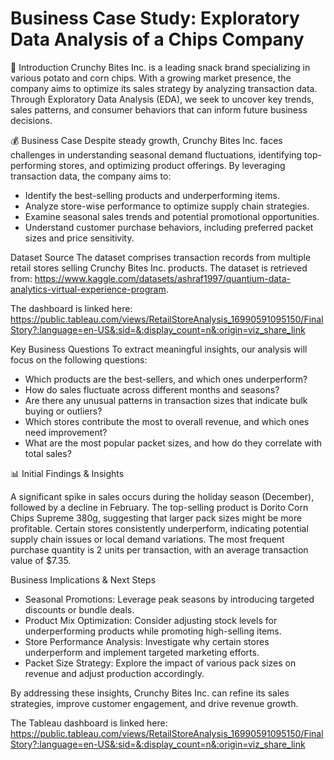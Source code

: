 # Business Case Study: Exploratory Data Analysis of a Chips Company

👋 Introduction
Crunchy Bites Inc. is a leading snack brand specializing in various potato and corn chips. With a growing market presence, the company aims to optimize its sales strategy by analyzing transaction data. Through Exploratory Data Analysis (EDA), we seek to uncover key trends, sales patterns, and consumer behaviors that can inform future business decisions.

💰 Business Case
Despite steady growth, Crunchy Bites Inc. faces challenges in understanding seasonal demand fluctuations, identifying top-performing stores, and optimizing product offerings. By leveraging transaction data, the company aims to:

- Identify the best-selling products and underperforming items.
- Analyze store-wise performance to optimize supply chain strategies.
- Examine seasonal sales trends and potential promotional opportunities.
- Understand customer purchase behaviors, including preferred packet sizes and price sensitivity.


Dataset Source
The dataset comprises transaction records from multiple retail stores selling Crunchy Bites Inc. products. The dataset is retrieved from:  https://www.kaggle.com/datasets/ashraf1997/quantium-data-analytics-virtual-experience-program.

The dashboard is linked here: https://public.tableau.com/views/RetailStoreAnalysis_16990591095150/FinalStory?:language=en-US&:sid=&:display_count=n&:origin=viz_share_link

Key Business Questions
To extract meaningful insights, our analysis will focus on the following questions:

- Which products are the best-sellers, and which ones underperform?
- How do sales fluctuate across different months and seasons?
- Are there any unusual patterns in transaction sizes that indicate bulk buying or outliers?
- Which stores contribute the most to overall revenue, and which ones need improvement?
- What are the most popular packet sizes, and how do they correlate with total sales?


📊 Initial Findings & Insights

A significant spike in sales occurs during the holiday season (December), followed by a decline in February. The top-selling product is Dorito Corn Chips Supreme 380g, suggesting that larger pack sizes might be more profitable. Certain stores consistently underperform, indicating potential supply chain issues or local demand variations. The most frequent purchase quantity is 2 units per transaction, with an average transaction value of $7.35.


Business Implications & Next Steps

- Seasonal Promotions: Leverage peak seasons by introducing targeted discounts or bundle deals.
- Product Mix Optimization: Consider adjusting stock levels for underperforming products while promoting high-selling items.
- Store Performance Analysis: Investigate why certain stores underperform and implement targeted marketing efforts.
- Packet Size Strategy: Explore the impact of various pack sizes on revenue and adjust production accordingly.

By addressing these insights, Crunchy Bites Inc. can refine its sales strategies, improve customer engagement, and drive revenue growth.


The Tableau dashboard is linked here:  https://public.tableau.com/views/RetailStoreAnalysis_16990591095150/FinalStory?:language=en-US&:sid=&:display_count=n&:origin=viz_share_link 
